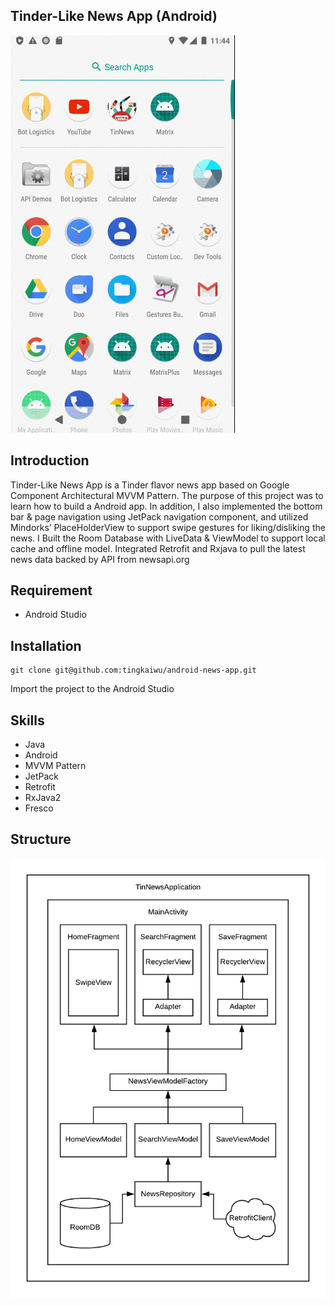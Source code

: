 ## Tinder-Like News App (Android)

<p>
  <img src="https://github.com/tingkaiwu/tingkaiwu/blob/master/new.gif">
</p>

## Introduction

Tinder-Like News App is a Tinder flavor news app based on Google Component Architectural MVVM Pattern. The purpose of this project was to learn how to build a Android app. In addition, I also implemented the bottom bar & page navigation using JetPack navigation component, and utilized Mindorks’ PlaceHolderView to support swipe gestures for liking/disliking the news. I	Built the Room Database with LiveData & ViewModel to support local cache and offline model.	Integrated Retrofit and Rxjava to pull the latest news data backed by API from newsapi.org

## Requirement

- Android Studio

## Installation

```
git clone git@github.com:tingkaiwu/android-news-app.git
```
Import the project to the Android Studio

## Skills

- Java
- Android
- MVVM Pattern
- JetPack
- Retrofit
- RxJava2
- Fresco

## Structure

<p>
  <img src="https://github.com/tingkaiwu/tingkaiwu/blob/master/android.png">
</p>
